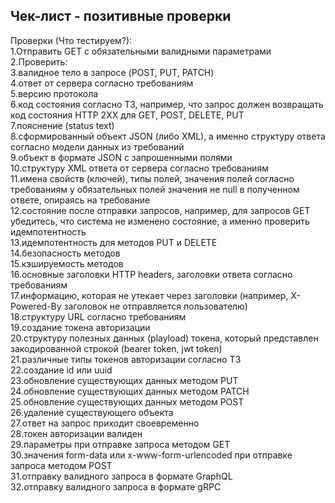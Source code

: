 ## Чек-лист - позитивные проверки  
Проверки (Что тестируем?):  
1.Отправить GET с обязательными валидными параметрами  
  2.Проверить:  
  3.валидное тело в запросе (POST, PUT, PATCH)  
  4.ответ от сервера согласно требованиям  
  5.версию протокола  
  6.код состояния согласно ТЗ, например, что запрос должен возвращать код состояния HTTP 2XX для GET, POST, DELETE, PUT  
  7.пояснение (status text)  
  8.сформированный объект JSON (либо XML), а именно структуру ответа согласно модели данных из требований  
  9.объект в формате JSON с запрошенными полями  
  10.структуру XML ответа от сервера согласно требованиям  
  11.имена свойств (ключей), типы полей, значения полей согласно требованиям у обязательных полей значения не null в полученном ответе, опираясь на требование  
  12.состояние после отправки запросов, например, для запросов GET убедитесь, что система не изменено состояние, а именно проверить идемпотентность  
  13.идемпотентность для методов PUT и DELETE  
  14.безопасность методов  
  15.кэшируемость методов  
  16.основные заголовки HTTP headers, заголовки ответа согласно требованиям  
  17.информацию, которая не утекает через заголовки (например, X-Powered-By заголовок не отправляется пользователю)  
  18.структуру URL согласно требованиям  
  19.создание токена авторизации    
  20.структуру полезных данных (playload) токена, который представлен закодированной строкой (bearer token, jwt token)    
  21.различные типы токенов авторизации согласно ТЗ    
  22.создание id или uuid  
  23.обновление существующих данных методом PUT  
  24.обновление существующих данных методом PATCH    
  25.обновление существующих данных методом POST  
  26.удаление существующего объекта  
  27.ответ на запрос приходит своевременно  
  28.токен авторизации валиден  
  29.параметры при отправке запроса методом GET    
  30.значения form-data или x-www-form-urlencoded при отправке запроса методом POST    
  31.отправку валидного запроса в формате GraphQL    
  32.отправку валидного запроса в формате gRPC    


